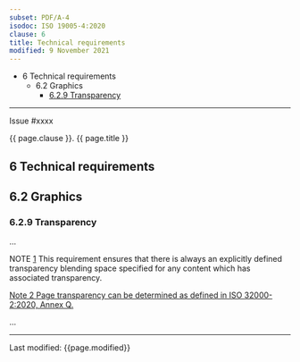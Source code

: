 ```yaml
---
subset: PDF/A-4
isodoc: ISO 19005-4:2020
clause: 6
title: Technical requirements
modified: 9 November 2021
---
```


<ul>
  <li>6 Technical requirements
   <ul>
    <li>6.2 Graphics
        <ul>
            <li><a href="#H6.2.9">6.2.9 Transparency</a>
            </li>
        </ul>
    </li>
   </ul>
  </li>
</ul>
<hr>

<link rel="stylesheet" href="../assets/iso-style.css">
<div class="isostyle">
<div class="fixedpopup" id="issuelink">
	Issue #xxxx
</div>


<p class="fake-h1">{{ page.clause }}. {{ page.title }}</p>

<h2 id="H6">6 Technical requirements</h2>

<h2 id="H6.2">6.2 Graphics</h2>

<h3 id="H6.2.9">6.2.9 Transparency</h3>

<p>...</p>

<p class="hangingindent">
NOTE <ins onMouseEnter="mouseEnter(this)" data-issue="104">1</ins>
This requirement ensures that there is always an explicitly defined transparency blending space specified for any content which has associated transparency.
</p>

<p class="hangingindent">
<ins onMouseEnter="mouseEnter(this)" data-issue="104">Note 2 Page transparency can be determined as defined in ISO 32000-2:2020, Annex Q.</ins>
</p>

<p>...</p>

</div>

<hr>
<p class="footnote">Last modified: {{page.modified}}</p>
